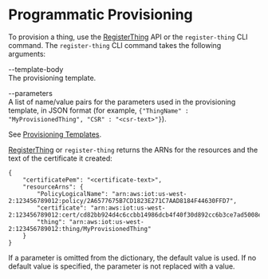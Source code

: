 # Programmatic Provisioning<a name="programmatic-provisioning"></a>

To provision a thing, use the [RegisterThing](https://docs.aws.amazon.com/iot/latest/apireference/API_RegisterThing.html) API or the `register-thing` CLI command\. The `register-thing` CLI command takes the following arguments:

\-\-template\-body  
The provisioning template\.

\-\-parameters  
A list of name/value pairs for the parameters used in the provisioning template, in JSON format \(for example, `{"ThingName" : "MyProvisionedThing", "CSR" : "<csr-text>"}`\)\.

See [Provisioning Templates](provision-template.md)\.

[RegisterThing](https://docs.aws.amazon.com/iot/latest/apireference/API_RegisterThing.html) or `register-thing` returns the ARNs for the resources and the text of the certificate it created:

```
{
    "certificatePem": "<certificate-text>",
    "resourceArns": {
        "PolicyLogicalName": "arn:aws:iot:us-west-2:123456789012:policy/2A6577675B7CD1823E271C7AAD8184F44630FFD7",
        "certificate": "arn:aws:iot:us-west-2:123456789012:cert/cd82bb924d4c6ccbb14986dcb4f40f30d892cc6b3ce7ad5008ed6542eea2b049",
        "thing": "arn:aws:iot:us-west-2:123456789012:thing/MyProvisionedThing"
    }
}
```

If a parameter is omitted from the dictionary, the default value is used\. If no default value is specified, the parameter is not replaced with a value\.